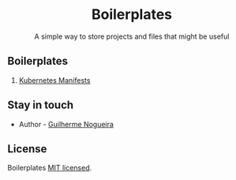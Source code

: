 <h1 align="center">Boilerplates</h1>

<p align="center">
    A simple way to store projects and files that might be useful
</p>

## Boilerplates

1. [Kubernetes Manifests](https://github.com/guilopesn/boilerplates/blob/master/k8s/README.md)

## Stay in touch

- Author - [Guilherme Nogueira](mailto:guilherme.lopesn@gmail.com)

## License

Boilerplates [MIT licensed](LICENSE).